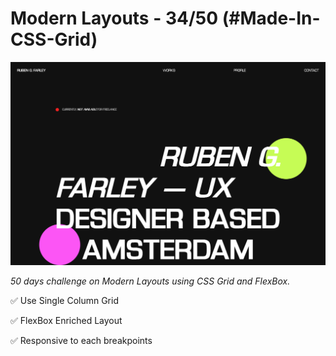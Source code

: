 # Modern Layouts - 34/50 (#Made-In-CSS-Grid)

![Screenshot](/assets/screenshot/layout-34-screenshot.png)

_50 days challenge on Modern Layouts using CSS Grid and FlexBox._

✅ Use Single Column Grid

✅ FlexBox Enriched Layout

✅ Responsive to each breakpoints
